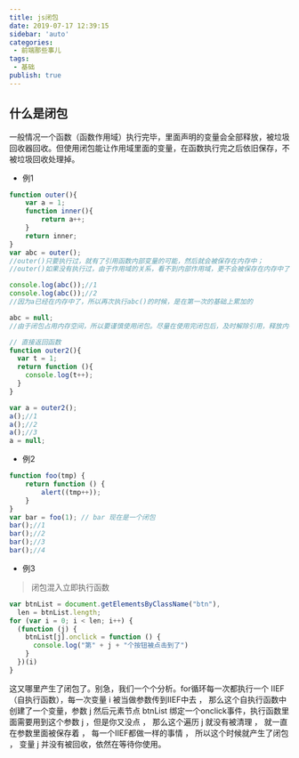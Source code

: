 ```yaml
--- 
title: js闭包
date: 2019-07-17 12:39:15
sidebar: 'auto'
categories: 
 - 前端那些事儿
tags: 
 - 基础
publish: true
---
```

## 什么是闭包

一般情况一个函数（函数作用域）执行完毕，里面声明的变量会全部释放，被垃圾回收器回收。但使用闭包能让作用域里面的变量，在函数执行完之后依旧保存，不被垃圾回收处理掉。

- 例1

```js
function outer(){
    var a = 1;
    function inner(){
        return a++;
    }
    return inner;
}
var abc = outer();
//outer()只要执行过，就有了引用函数内部变量的可能，然后就会被保存在内存中；
//outer()如果没有执行过，由于作用域的关系，看不到内部作用域，更不会被保存在内存中了；

console.log(abc());//1
console.log(abc());//2
//因为a已经在内存中了，所以再次执行abc()的时候，是在第一次的基础上累加的

abc = null;
//由于闭包占用内存空间，所以要谨慎使用闭包。尽量在使用完闭包后，及时解除引用，释放内存；

// 直接返回函数
function outer2(){
  var t = 1;
  return function (){
    console.log(t++);
  }
}

var a = outer2();
a();//1
a();//2
a();//3
a = null;
```

- 例2

```js
function foo(tmp) {
    return function () {
        alert((tmp++));
    }
}
var bar = foo(1); // bar 现在是一个闭包
bar();//1
bar();//2
bar();//3
bar();//4
```

- 例3

> 闭包混入立即执行函数

```js
var btnList = document.getElementsByClassName("btn"),
  len = btnList.length;
for (var i = 0; i < len; i++) {
  (function (j) {
    btnList[j].onclick = function () {
      console.log("第" + j + "个按钮被点击到了")
    }
  })(i)
}
```

这又哪里产生了闭包了。别急，我们一个个分析。for循环每一次都执行一个 IIEF （自执行函数），每一次变量 i 被当做参数传到IIEF中去 ， 那么这个自执行函数中创建了一个变量，参数 j 然后元素节点 btnList 绑定一个onclick事件，执行函数里面需要用到这个参数 j ，但是你又没点 ， 那么这个遍历 j 就没有被清理 ， 就一直在参数里面被保存着 ， 每一个IIEF都做一样的事情 ， 所以这个时候就产生了闭包 ， 变量 j 并没有被回收，依然在等待你使用。

